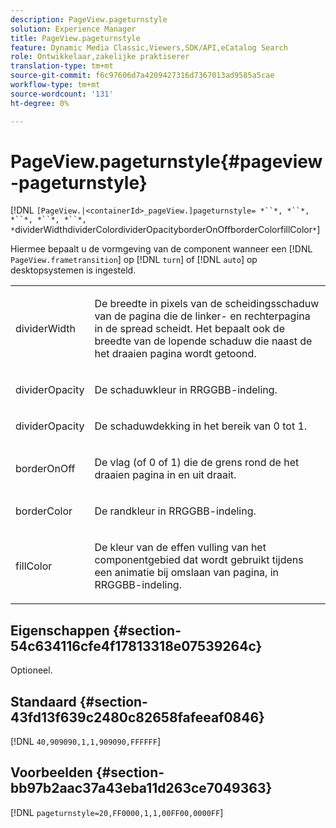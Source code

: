 ```yaml
---
description: PageView.pageturnstyle
solution: Experience Manager
title: PageView.pageturnstyle
feature: Dynamic Media Classic,Viewers,SDK/API,eCatalog Search
role: Ontwikkelaar,zakelijke praktiserer
translation-type: tm+mt
source-git-commit: f6c97606d7a4209427316d7367013ad9585a5cae
workflow-type: tm+mt
source-wordcount: '131'
ht-degree: 0%

---
```



# PageView.pageturnstyle{#pageview-pageturnstyle}

[!DNL `[PageView.|<containerId>_pageView.]pageturnstyle= *``*, *``*, *``*, *``*, *``*, *`dividerWidthdividerColordividerOpacityborderOnOffborderColorfillColor`*`]

Hiermee bepaalt u de vormgeving van de component wanneer een [!DNL `PageView.frametransition`] op [!DNL `turn`] of [!DNL `auto`] op desktopsystemen is ingesteld.

<table id="table_A8CDA1AE2680402A99BCD5DD371B225F"> 
 <tbody> 
  <tr> 
   <td colname="col1"> <p> <span class="codeph"><span class="varname"> dividerWidth</span></span> </p> </td> 
   <td colname="col2"> <p> De breedte in pixels van de scheidingsschaduw van de pagina die de linker- en rechterpagina in de spread scheidt. Het bepaalt ook de breedte van de lopende schaduw die naast de het draaien pagina wordt getoond. </p> </td> 
  </tr> 
  <tr> 
   <td colname="col1"> <p><span class="codeph"><span class="varname"> dividerOpacity</span></span> </p> </td> 
   <td colname="col2"> <p> De schaduwkleur in RRGGBB-indeling. </p> </td> 
  </tr> 
  <tr> 
   <td colname="col1"> <p><span class="codeph"><span class="varname"> dividerOpacity</span></span> </p> </td> 
   <td colname="col2"> <p>De schaduwdekking in het bereik van <span class="codeph"> 0</span> tot <span class="codeph"> 1</span>. </p> </td> 
  </tr> 
  <tr> 
   <td colname="col1"> <p><span class="codeph"><span class="varname"> borderOnOff</span></span> </p> </td> 
   <td colname="col2"> <p> De vlag (of <span class="codeph"> 0</span> of <span class="codeph"> 1</span>) die de grens rond de het draaien pagina in en uit draait. </p> </td> 
  </tr> 
  <tr> 
   <td colname="col1"> <p><span class="codeph"><span class="varname"> borderColor</span></span> </p> </td> 
   <td colname="col2"> <p> De randkleur in RRGGBB-indeling. </p> </td> 
  </tr> 
  <tr> 
   <td colname="col1"> <p><span class="codeph"><span class="varname"> fillColor</span></span> </p> </td> 
   <td colname="col2"> <p> De kleur van de effen vulling van het componentgebied dat wordt gebruikt tijdens een animatie bij omslaan van pagina, in RRGGBB-indeling. </p> </td> 
  </tr> 
 </tbody> 
</table>

## Eigenschappen {#section-54c634116cfe4f17813318e07539264c}

Optioneel.

## Standaard {#section-43fd13f639c2480c82658fafeeaf0846}

[!DNL `40,909090,1,1,909090,FFFFFF`]

## Voorbeelden {#section-bb97b2aac37a43eba11d263ce7049363}

[!DNL `pageturnstyle=20,FF0000,1,1,00FF00,0000FF`]
